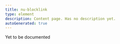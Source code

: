```yaml
---
title: nu-blocklink
type: element
description: Content page. Has no description yet.
autoGenerated: true
---
```


Yet to be documented